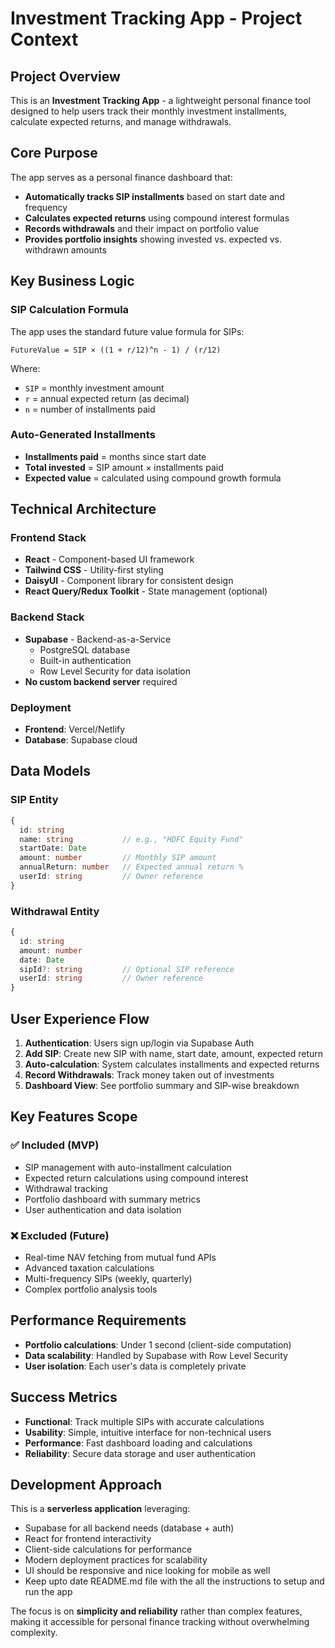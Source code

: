 # Investment Tracking App - Project Context

## Project Overview

This is an **Investment Tracking App** - a lightweight personal finance tool designed to help users track their monthly investment installments, calculate expected returns, and manage withdrawals.

## Core Purpose

The app serves as a personal finance dashboard that:
- **Automatically tracks SIP installments** based on start date and frequency
- **Calculates expected returns** using compound interest formulas
- **Records withdrawals** and their impact on portfolio value
- **Provides portfolio insights** showing invested vs. expected vs. withdrawn amounts

## Key Business Logic

### SIP Calculation Formula
The app uses the standard future value formula for SIPs:
```
FutureValue = SIP × ((1 + r/12)^n - 1) / (r/12)
```
Where:
- `SIP` = monthly investment amount
- `r` = annual expected return (as decimal)
- `n` = number of installments paid

### Auto-Generated Installments
- **Installments paid** = months since start date
- **Total invested** = SIP amount × installments paid
- **Expected value** = calculated using compound growth formula

## Technical Architecture

### Frontend Stack
- **React** - Component-based UI framework
- **Tailwind CSS** - Utility-first styling
- **DaisyUI** - Component library for consistent design
- **React Query/Redux Toolkit** - State management (optional)

### Backend Stack
- **Supabase** - Backend-as-a-Service
  - PostgreSQL database
  - Built-in authentication
  - Row Level Security for data isolation
- **No custom backend server** required

### Deployment
- **Frontend**: Vercel/Netlify
- **Database**: Supabase cloud

## Data Models

### SIP Entity
```typescript
{
  id: string
  name: string           // e.g., "HDFC Equity Fund"
  startDate: Date
  amount: number         // Monthly SIP amount
  annualReturn: number   // Expected annual return %
  userId: string         // Owner reference
}
```

### Withdrawal Entity
```typescript
{
  id: string
  amount: number
  date: Date
  sipId?: string         // Optional SIP reference
  userId: string         // Owner reference
}
```

## User Experience Flow

1. **Authentication**: Users sign up/login via Supabase Auth
2. **Add SIP**: Create new SIP with name, start date, amount, expected return
3. **Auto-calculation**: System calculates installments and expected returns
4. **Record Withdrawals**: Track money taken out of investments
5. **Dashboard View**: See portfolio summary and SIP-wise breakdown

## Key Features Scope

### ✅ Included (MVP)
- SIP management with auto-installment calculation
- Expected return calculations using compound interest
- Withdrawal tracking
- Portfolio dashboard with summary metrics
- User authentication and data isolation

### ❌ Excluded (Future)
- Real-time NAV fetching from mutual fund APIs
- Advanced taxation calculations
- Multi-frequency SIPs (weekly, quarterly)
- Complex portfolio analysis tools

## Performance Requirements

- **Portfolio calculations**: Under 1 second (client-side computation)
- **Data scalability**: Handled by Supabase with Row Level Security
- **User isolation**: Each user's data is completely private

## Success Metrics

- **Functional**: Track multiple SIPs with accurate calculations
- **Usability**: Simple, intuitive interface for non-technical users
- **Performance**: Fast dashboard loading and calculations
- **Reliability**: Secure data storage and user authentication

## Development Approach

This is a **serverless application** leveraging:
- Supabase for all backend needs (database + auth)
- React for frontend interactivity
- Client-side calculations for performance
- Modern deployment practices for scalability
- UI should be responsive and nice looking for mobile as well
- Keep upto date README.md file with the all the instructions to setup and run the app

The focus is on **simplicity and reliability** rather than complex features, making it accessible for personal finance tracking without overwhelming complexity.
